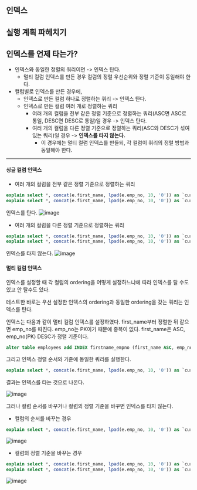 ## 인덱스

## 실행 계획 파헤치기

## 인덱스를 언제 타는가?

- 인덱스와 동일한 정렬의 쿼리이면 -> 인덱스 탄다.
  - 멀티 컬럼 인덱스를 만든 경우 컬럼의 정렬 우선순위와 정렬 기준이 동일해야 한다.
- 컬럼별로 인덱스를 만든 경우에,
  - 인덱스로 만든 컬럼 하나로 정렬하는 쿼리 -> 인덱스 탄다.
  - 인덱스로 만든 컬럼 여러 개로 정렬하는 쿼리
    - 여러 개의 컬럼을 전부 같은 정렬 기준으로 정렬하는 쿼리(ASC면 ASC로 통일, DESC면 DESC로 통일)일 경우 -> 인덱스 탄다.
    - 여러 개의 컬럼을 다른 정렬 기준으로 정렬하는 쿼리(ASC와 DESC가 섞여 있는 쿼리)일 경우 -> **인덱스를 타지 않는다.**
      - 이 경우에는 멀티 컬럼 인덱스를 만들되, 각 컬럼이 쿼리의 정렬 방법과 동일해야 한다.

<hr />

#### 싱글 컬럼 인덱스

- 여러 개의 컬럼을 전부 같은 정렬 기준으로 정렬하는 쿼리
```sql
explain select *, concat(e.first_name, lpad(e.emp_no, 10, '0')) as `cursor` from employees as e order by e.first_name, e.emp_no limit 10;
explain select *, concat(e.first_name, lpad(e.emp_no, 10, '0')) as `cursor` from employees as e order by e.first_name DESC, e.emp_no DESC limit 10;
```
인덱스를 탄다.
![image](https://github.com/user-attachments/assets/ec0d08a2-e5c0-46d3-a56f-8b9d7806f1c7)


- 여러 개의 컬럼을 다른 정렬 기준으로 정렬하는 쿼리
```sql
explain select *, concat(e.first_name, lpad(e.emp_no, 10, '0')) as `cursor` from employees as e order by e.first_name, e.emp_no desc limit 10;
explain select *, concat(e.first_name, lpad(e.emp_no, 10, '0')) as `cursor` from employees as e order by e.emp_no desc, e.first_name limit 10;
```
인덱스를 타지 않는다.
![image](https://github.com/user-attachments/assets/4eb5dcf9-3c0d-4f5e-95cc-a1c1fb46f063)


#### 멀티 컬럼 인덱스

인덱스를 설정할 때 각 컬럼의 ordering을 어떻게 설정하느냐에 따라 인덱스를 탈 수도 있고 안 탈수도 있다.

테스트한 바로는 우선 설정한 인덱스의 ordering과 동일한 ordering을 갖는 쿼리는 인덱스를 탄다.

인덱스는 다음과 같이 멀티 컬럼 인덱스를 설정하였다. 
first_name부터 정렬한 뒤 같으면 emp_no를 따진다. emp_no는 PK이기 때문에 중복이 없다.
first_name은 ASC, emp_no(PK) DESC가 정렬 기준이다.

```sql
alter table employees add INDEX firstname_empno (first_name ASC, emp_no DESC) using btree;
```

그리고 인덱스 정렬 순서와 기준에 동일한 쿼리를 실행한다.

```sql
explain select *, concat(e.first_name, lpad(e.emp_no, 10, '0')) as `cursor` from employees as e order by e.first_name, e.emp_no desc limit 10;
```

결과는 인덱스를 타는 것으로 나온다.

![image](https://github.com/user-attachments/assets/c8823f68-f427-4904-9325-2135fdf446be)

그러나 컬럼 순서를 바꾸거나 컬럼의 정렬 기준을 바꾸면 인덱스를 타지 않는다.

- 컬럼의 순서를 바꾸는 경우

```sql
explain select *, concat(e.first_name, lpad(e.emp_no, 10, '0')) as `cursor` from employees as e order by e.emp_no desc, e.first_name limit 10;
```
![image](https://github.com/user-attachments/assets/06c2204e-780e-41d9-b397-f4b29fa6ef99)

- 컬럼의 정렬 기준을 바꾸는 경우

```sql
explain select *, concat(e.first_name, lpad(e.emp_no, 10, '0')) as `cursor` from employees as e order by e.first_name, e.emp_no limit 10;
explain select *, concat(e.first_name, lpad(e.emp_no, 10, '0')) as `cursor` from employees as e order by e.first_name DESC, e.emp_no DESC limit 10;
```

![image](https://github.com/user-attachments/assets/f70c3652-6e67-4611-84c5-a2107dcd68d8)
